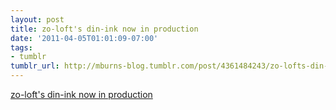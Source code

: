 ```yaml
---
layout: post
title: zo-loft's din-ink now in production
date: '2011-04-05T01:01:09-07:00'
tags:
- tumblr
tumblr_url: http://mburns-blog.tumblr.com/post/4361484243/zo-lofts-din-ink-now-in-production
---
```

<a href="http://www.designboom.com/weblog/cat/8/view/12910/zo-lofts-din-ink-now-in-production.html">zo-loft's din-ink now in production</a>

